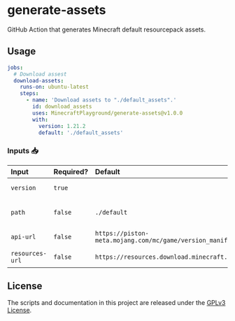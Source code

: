 # generate-assets
GitHub Action that generates Minecraft default resourcepack assets.

## Usage

```yaml
jobs:
  # Download assest
  download-assets:
    runs-on: ubuntu-latest
    steps:
      - name: 'Download assets to "./default_assets".'
        id: download_assets
        uses: MinecraftPlayground/generate-assets@v1.0.0
        with:
          version: 1.21.2
          default: './default_assets'
```

### Inputs 📥

| Input           | Required? | Default                                                           | Description                                                |
| :-------------- | --------- | :---------------------------------------------------------------- | :--------------------------------------------------------- |
| `version`       | `true`    |                                                                   | Minecraft version to generate assets for.                  |
| `path`          | `false`   | `./default`                                                       | Relative path under $GITHUB_WORKSPACE to place the assets. |
| `api-url`       | `false`   | `https://piston-meta.mojang.com/mc/game/version_manifest_v2.json` | URL to the Minecraft manifest API.                         |
| `resources-url` | `false`   | `https://resources.download.minecraft.net`                        | URL to the Minecraft resources API.                        |

## License
The scripts and documentation in this project are released under the [GPLv3 License](./LICENSE).
